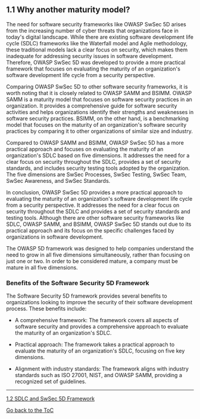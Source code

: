 ## 1.1 Why another maturity model?

The need for software security frameworks like OWASP SwSec 5D arises from the increasing number of cyber threats that organizations face in today's digital landscape. While there are existing software development life cycle (SDLC) frameworks like the Waterfall model and Agile methodology, these traditional models lack a clear focus on security, which makes them inadequate for addressing security issues in software development. Therefore, OWASP SwSec 5D was developed to provide a more practical framework that focuses on evaluating the maturity of an organization's software development life cycle from a security perspective.

Comparing OWASP SwSec 5D to other software security frameworks, it is worth noting that it is closely related to OWASP SAMM and BSIMM. OWASP SAMM is a maturity model that focuses on software security practices in an organization. It provides a comprehensive guide for software security activities and helps organizations identify their strengths and weaknesses in software security practices. BSIMM, on the other hand, is a benchmarking model that focuses on the maturity of an organization's software security practices by comparing it to other organizations of similar size and industry.

Compared to OWASP SAMM and BSIMM, OWASP SwSec 5D has a more practical approach and focuses on evaluating the maturity of an organization's SDLC based on five dimensions. It addresses the need for a clear focus on security throughout the SDLC, provides a set of security standards, and includes security testing tools adopted by the organization. The five dimensions are SwSec Processes, SwSec Testing, SwSec Team, SwSec Awareness, and SwSec Standards.

In conclusion, OWASP SwSec 5D provides a more practical approach to evaluating the maturity of an organization's software development life cycle from a security perspective. It addresses the need for a clear focus on security throughout the SDLC and provides a set of security standards and testing tools. Although there are other software security frameworks like SDLC, OWASP SAMM, and BSIMM, OWASP SwSec 5D stands out due to its practical approach and its focus on the specific challenges faced by organizations in software development.

The OWASP 5D framework was designed to help companies understand the need to grow in all five dimensions simultaneously, rather than focusing on just one or two. In order to be considered mature, a company must be mature in all five dimensions.

### Benefits of the Software Security 5D Framework

The Software Security 5D framework provides several benefits to organizations looking to improve the security of their software development process. These benefits include:

- A comprehensive framework: The framework covers all aspects of software security and provides a comprehensive approach to evaluate the maturity of an organization's SDLC.

- Practical approach: The framework takes a practical approach to evaluate the maturity of an organization's SDLC, focusing on five key dimensions.

- Alignment with industry standards: The framework aligns with industry standards such as ISO 27001, NIST, and OWASP SAMM, providing a recognized set of guidelines.


---
[1.2 SDLC and SwSec 5D Framework](1.2SDLC-and-SwSec-5D-Framework.md)

[Go back to the ToC](ToC.md)

